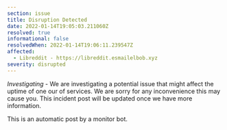 ```yaml
---
section: issue
title: Disruption Detected
date: 2022-01-14T19:05:03.211060Z
resolved: true
informational: false
resolvedWhen: 2022-01-14T19:06:11.239547Z
affected:
  - Libreddit - https://libreddit.esmailelbob.xyz
severity: disrupted
---
```

*Investigating* - We are investigating a potential issue that might affect the uptime of one our of services. We are sorry for any inconvenience this may cause you. This incident post will be updated once we have more information.

This is an automatic post by a monitor bot.
        